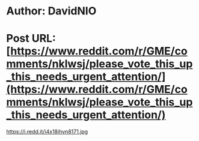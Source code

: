 # Author: DavidNIO
# Post URL: [https://www.reddit.com/r/GME/comments/nklwsj/please_vote_this_up_this_needs_urgent_attention/](https://www.reddit.com/r/GME/comments/nklwsj/please_vote_this_up_this_needs_urgent_attention/)


https://i.redd.it/i4x18ihvn8171.jpg